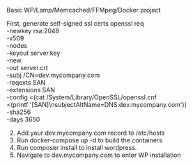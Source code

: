 
Basic WP/Lamp/Memcached/FFMpeg/Docker project

First, generate self-signed ssl certs
openssl req \
    -newkey rsa:2048 \
    -x509 \
    -nodes \
    -keyout server.key \
    -new \
    -out server.crt \
    -subj /CN=dev.mycompany.com \
    -reqexts SAN \
    -extensions SAN \
    -config <(cat /System/Library/OpenSSL/openssl.cnf \
        <(printf '[SAN]\nsubjectAltName=DNS:dev.mycompany.com')) \
    -sha256 \
    -days 3650

2. Add your dev.mycompany.com record to /etc/hosts
3. Run docker-compose up -d to build the containers
4. Run composer install to install wordpress.
5. Navigate to dev.mycompany.com to enter WP installation 
